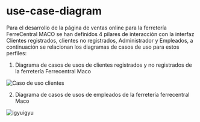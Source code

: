 # use-case-diagram
Para el desarrollo de la página de ventas online para la ferretería FerreCentral MACO se han definidos 4 pilares de interacción con la interfaz Clientes registrados, clientes no registrados, Administrador y Empleados, a continuación se relacionan los diagramas de casos de uso para estos perfiles:
 
1. Diagrama de casos de usos de clientes registrados y no registrados de la ferretería Ferrecentral Maco

![Caso de uso clientes](https://user-images.githubusercontent.com/111692072/201538579-07200632-cc7c-4ce4-a130-a2ff5b8fff20.png)

2. Diagrama de casos de usos de empleados de la ferretería ferrecentral Maco
 
 
![igyuigyu](https://user-images.githubusercontent.com/111690017/201540727-d32642c7-bc18-44cf-a338-8c1afea782bb.png)
